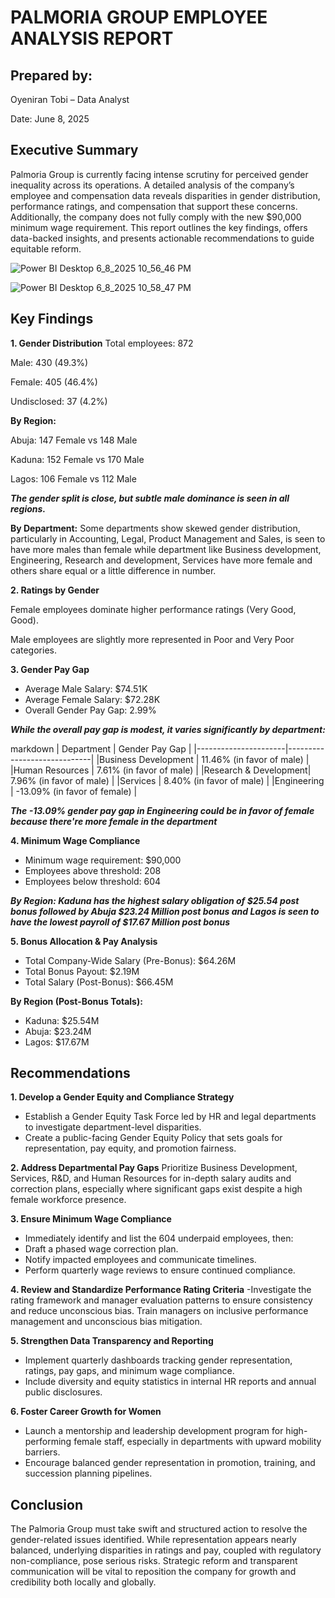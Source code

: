 # PALMORIA GROUP EMPLOYEE ANALYSIS REPORT

## Prepared by: 
Oyeniran Tobi – Data Analyst

Date: June 8, 2025

## Executive Summary
Palmoria Group is currently facing intense scrutiny for perceived gender inequality across its operations. A detailed analysis of the company’s employee and compensation data reveals disparities in gender distribution, performance ratings, and compensation that support these concerns. Additionally, the company does not fully comply with the new $90,000 minimum wage requirement. This report outlines the key findings, offers data-backed insights, and presents actionable recommendations to guide equitable reform.

![Power BI Desktop 6_8_2025 10_56_46 PM](https://github.com/user-attachments/assets/c4b93a9a-165b-4c7b-9ea9-52c1d3165c7b)

![Power BI Desktop 6_8_2025 10_58_47 PM](https://github.com/user-attachments/assets/2965e708-ee53-4091-b2ed-2296d06c4daa)


## Key Findings

**1. Gender Distribution**
Total employees: 872

Male: 430 (49.3%)

Female: 405 (46.4%)

Undisclosed: 37 (4.2%)

**By Region:**

Abuja: 147 Female vs 148 Male

Kaduna: 152 Female vs 170 Male

Lagos: 106 Female vs 112 Male

**_The gender split is close, but subtle male dominance is seen in all regions._**

**By Department:**
Some departments show skewed gender distribution, particularly in Accounting, Legal, Product Management and Sales, is seen to have more males than female while department like Business development, Engineering, Research and development, Services have more female and others share equal or a little difference in number.

**2. Ratings by Gender**

Female employees dominate higher performance ratings (Very Good, Good).

Male employees are slightly more represented in Poor and Very Poor categories.

**3. Gender Pay Gap**

- Average Male Salary: $74.51K
- Average Female Salary: $72.28K
- Overall Gender Pay Gap: 2.99%

**_While the overall pay gap is modest, it varies significantly by department:_**

markdown
|      Department      |         Gender Pay Gap      |
|----------------------|-----------------------------|
|Business Development  | 11.46% (in favor of male)   |
|Human Resources       | 7.61% (in favor of male)    |
|Research & Development| 7.96% (in favor of male)   |
|Services              | 8.40% (in favor of male)   |
|Engineering           | -13.09% (in favor of female)   |

**_The -13.09% gender pay gap in Engineering could be in favor of female because there're more female in the department_**

**4. Minimum Wage Compliance**
- Minimum wage requirement: $90,000
- Employees above threshold: 208
- Employees below threshold: 604

**_By Region: Kaduna has the highest salary obligation of $25.54 post bonus followed by Abuja $23.24 Million post bonus and Lagos is seen to have the lowest payroll of $17.67 Million post bonus_**

**5. Bonus Allocation & Pay Analysis**

- Total Company-Wide Salary (Pre-Bonus): $64.26M
-  Total Bonus Payout: $2.19M
-   Total Salary (Post-Bonus): $66.45M

**By Region (Post-Bonus Totals):**

- Kaduna: $25.54M
-  Abuja: $23.24M
-   Lagos: $17.67M

## Recommendations
**1. Develop a Gender Equity and Compliance Strategy**
- Establish a Gender Equity Task Force led by HR and legal departments to investigate department-level disparities.
- Create a public-facing Gender Equity Policy that sets goals for representation, pay equity, and promotion fairness.

**2. Address Departmental Pay Gaps**
Prioritize Business Development, Services, R&D, and Human Resources for in-depth salary audits and correction plans, especially where significant gaps exist despite a high female workforce presence.

**3. Ensure Minimum Wage Compliance**
- Immediately identify and list the 604 underpaid employees, then:
- Draft a phased wage correction plan.
- Notify impacted employees and communicate timelines.
- Perform quarterly wage reviews to ensure continued compliance.

**4. Review and Standardize Performance Rating Criteria**
-Investigate the rating framework and manager evaluation patterns to ensure consistency and reduce unconscious bias.
Train managers on inclusive performance management and unconscious bias mitigation.

**5. Strengthen Data Transparency and Reporting**
- Implement quarterly dashboards tracking gender representation, ratings, pay gaps, and minimum wage compliance.
- Include diversity and equity statistics in internal HR reports and annual public disclosures.

**6. Foster Career Growth for Women**
- Launch a mentorship and leadership development program for high-performing female staff, especially in departments with upward mobility barriers.
- Encourage balanced gender representation in promotion, training, and succession planning pipelines.

## Conclusion
The Palmoria Group must take swift and structured action to resolve the gender-related issues identified. While representation appears nearly balanced, underlying disparities in ratings and pay, coupled with regulatory non-compliance, pose serious risks. Strategic reform and transparent communication will be vital to reposition the company for growth and credibility both locally and globally.















